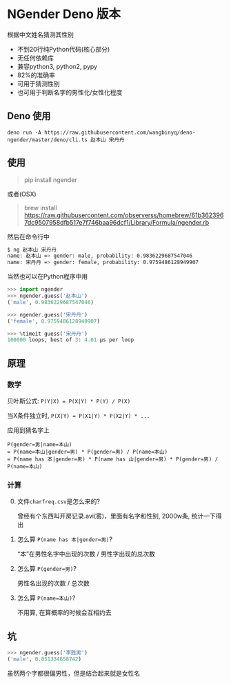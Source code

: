 # NGender Deno 版本

根据中文姓名猜测其性别

- 不到20行纯Python代码(核心部分)
- 无任何依赖库
- 兼容python3, python2, pypy
- 82%的准确率
- 可用于猜测性别
- 也可用于判断名字的男性化/女性化程度

## Deno 使用

```
deno run -A https://raw.githubusercontent.com/wangbinyq/deno-ngender/master/deno/cli.ts 赵本山 宋丹丹
```

## 使用

> pip install ngender

或者(OSX)

> brew install https://raw.githubusercontent.com/observerss/homebrew/61b3623967dc9507958dfb517e7f746baa96dcf1/Library/Formula/ngender.rb

然后在命令行中

```bash
$ ng 赵本山 宋丹丹
name: 赵本山 => gender: male, probability: 0.9836229687547046
name: 宋丹丹 => gender: female, probability: 0.9759486128949907
```

当然也可以在Python程序中用

```py
>>> import ngender
>>> ngender.guess('赵本山')
('male', 0.9836229687547046)

>>> ngender.guess('宋丹丹')
('female', 0.9759486128949907)

>>> %timeit guess('宋丹丹')
100000 loops, best of 3: 4.01 µs per loop
```

## 原理

### 数学

贝叶斯公式: ```P(Y|X) = P(X|Y) * P(Y) / P(X)```

当X条件独立时, ```P(X|Y) = P(X1|Y) * P(X2|Y) * ...```

应用到猜名字上

```
P(gender=男|name=本山) 
= P(name=本山|gender=男) * P(gender=男) / P(name=本山)
= P(name has 本|gender=男) * P(name has 山|gender=男) * P(gender=男) / P(name=本山)
```

### 计算

0. 文件`charfreq.csv`是怎么来的?
 
	曾经有个东西叫开房记录.avi(雾)，里面有名字和性别, 2000w条, 统计一下得出

0. 怎么算 `P(name has 本|gender=男)`?
 
	“本”在男性名字中出现的次数 / 男性字出现的总次数
	
0. 怎么算 `P(gender=男)`?
 
	男性名出现的次数 / 总次数

0. 怎么算 `P(name=本山)`?
 
	不用算, 在算概率的时候会互相约去
	


## 坑

```py
>>> ngender.guess('李胜男')
('male', 0.851334658742)
```

虽然两个字都很偏男性，但是结合起来就是女性名

